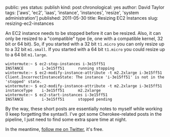 public: yes
status: publish
kind: post
chronological: yes
author: David Taylor
tags: ['aws', 'ec2', 'iaas', 'instance', 'instances', 'resize', 'system administration']
published: 2011-05-30
title: Resizing EC2 Instances
slug: resizing-ec2-instances

An EC2 instance needs to be stopped before it can be resized. Also, it can only be resized to a "compatible" type (ie, one with a compatible kernel, 32 bit or 64 bit). So, if you started with a 32 bit `t1.micro` you can only resize up to a 32 bit `m1.small`. If you started with a 64 bit `t1.micro` you could resize up to a 64 bit `m1.large`.


    wintermute:~ $ ec2-stop-instances i-3e15ff51
    INSTANCE        i-3e15ff51      running stopping
    wintermute:~ $ ec2-modify-instance-attribute -t m2.2xlarge i-3e15ff51
    Client.IncorrectInstanceState: The instance 'i-3e15ff51' is not in the 'stopped' state.
    wintermute:~ $ ec2-modify-instance-attribute -t m2.2xlarge i-3e15ff51
    instanceType    i-3e15ff51      m2.2xlarge
    wintermute:~ $ ec2-start-instances i-3e15ff51
    INSTANCE        i-3e15ff51      stopped pending

  
By the way, these short posts are essentially notes to myself while working (I keep forgetting the syntax!). I've got some Cherokee-related posts in the pipeline, I just need to find some extra spare time at night.

In the meantime, [follow me on Twitter](http://twitter.com/davidltaylor), it's free.
